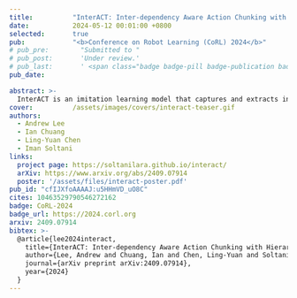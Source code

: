 ```yaml
---
title:          "InterACT: Inter-dependency Aware Action Chunking with Hierarchical Attention Transformers for Bimanual Manipulation"
date:           2024-05-12 00:01:00 +0800
selected:       true
pub:            "<b>Conference on Robot Learning (CoRL) 2024</b>"
# pub_pre:        "Submitted to "
# pub_post:       'Under review.'
# pub_last:       ' <span class="badge badge-pill badge-publication badge-success">Spotlight</span>'
pub_date:       

abstract: >-
  InterACT is an imitation learning model that captures and extracts inter-dependencies between dual-arm joint positions and visual inputs. By doing so, InterACT guides the two arms to perform bimanual tasks with precision—independently yet in seamless coordination.
cover:          /assets/images/covers/interact-teaser.gif
authors:
  - Andrew Lee
  - Ian Chuang
  - Ling-Yuan Chen
  - Iman Soltani
links:
  project page: https://soltanilara.github.io/interact/
  arXiv: https://www.arxiv.org/abs/2409.07914
  poster: '/assets/files/interact-poster.pdf'
pub_id: "cfIJXfoAAAAJ:u5HHmVD_uO8C"
cites: 10463529790546272162
badge: CoRL-2024
badge_url: https://2024.corl.org
arxiv: 2409.07914
bibtex: >-
  @article{lee2024interact,
    title={InterACT: Inter-dependency Aware Action Chunking with Hierarchical Attention Transformers for Bimanual Manipulation},
    author={Lee, Andrew and Chuang, Ian and Chen, Ling-Yuan and Soltani, Iman},
    journal={arXiv preprint arXiv:2409.07914},
    year={2024}
  }
---
```

